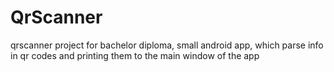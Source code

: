 # QrScanner
qrscanner project for bachelor diploma, small android app, which parse info in qr codes and printing them to the main window of the app
